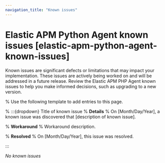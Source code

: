 ```yaml
---
navigation_title: "Known issues"
---
```


# Elastic APM Python Agent known issues [elastic-apm-python-agent-known-issues]

Known issues are significant defects or limitations that may impact your implementation. These issues are actively being worked on and will be addressed in a future release. Review the Elastic APM PHP Agent known issues to help you make informed decisions, such as upgrading to a new version.

% Use the following template to add entries to this page.

% :::{dropdown} Title of known issue
% **Details** 
% On [Month/Day/Year], a known issue was discovered that [description of known issue].

% **Workaround** 
% Workaround description.

% **Resolved**
% On [Month/Day/Year], this issue was resolved.

:::

_No known issues_